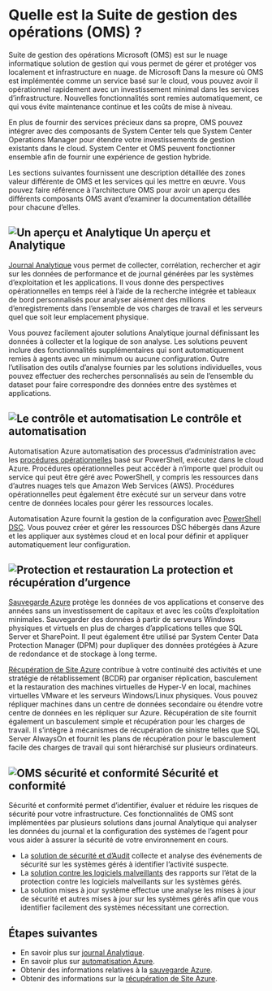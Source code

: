 <properties
   pageTitle="Vue d’ensemble de la gestion des Suite (OMS) opérations | Microsoft Azure"
   description="Suite de gestion des opérations Microsoft (OMS) est sur le nuage informatique solution de gestion qui vous permet de gérer et protéger vos localement et infrastructure en nuage. de Microsoft  Cet article identifie les différents services inclus dans OMS et fournit des liens vers leur description détaillée du contenu."
   services="operations-management-suite"
   documentationCenter=""
   authors="bwren"
   manager="jwhit"
   editor="tysonn" />
<tags
   ms.service="operations-management-suite"
   ms.devlang="na"
   ms.topic="get-started-article"
   ms.tgt_pltfrm="na"
   ms.workload="infrastructure-services"
   ms.date="10/24/2016"
   ms.author="bwren" />

# <a name="what-is-operations-management-suite-oms"></a>Quelle est la Suite de gestion des opérations (OMS) ?

Suite de gestion des opérations Microsoft (OMS) est sur le nuage informatique solution de gestion qui vous permet de gérer et protéger vos localement et infrastructure en nuage. de Microsoft  Dans la mesure où OMS est implémentée comme un service basé sur le cloud, vous pouvez avoir il opérationnel rapidement avec un investissement minimal dans les services d’infrastructure.  Nouvelles fonctionnalités sont remies automatiquement, ce qui vous évite maintenance continue et les coûts de mise à niveau.

En plus de fournir des services précieux dans sa propre, OMS pouvez intégrer avec des composants de System Center tels que System Center Operations Manager pour étendre votre investissements de gestion existants dans le cloud.  System Center et OMS peuvent fonctionner ensemble afin de fournir une expérience de gestion hybride.

Les sections suivantes fournissent une description détaillée des zones valeur différente de OMS et les services qui les mettre en œuvre.  Vous pouvez faire référence à l’architecture OMS pour avoir un aperçu des différents composants OMS avant d’examiner la documentation détaillée pour chacune d’elles.


## <a name="insight-and-analyticsmediaoperations-management-suite-overviewicon-insight-analyticspng-insight-and-analytics"></a>![Un aperçu et Analytique](media/operations-management-suite-overview/icon-insight-analytics.png) Un aperçu et Analytique

[Journal Analytique](http://azure.microsoft.com/documentation/services/log-analytics) vous permet de collecter, corrélation, rechercher et agir sur les données de performance et de journal générées par les systèmes d’exploitation et les applications. Il vous donne des perspectives opérationnelles en temps réel à l’aide de la recherche intégrée et tableaux de bord personnalisés pour analyser aisément des millions d’enregistrements dans l’ensemble de vos charges de travail et les serveurs quel que soit leur emplacement physique.

Vous pouvez facilement ajouter solutions Analytique journal définissant les données à collecter et la logique de son analyse.  Les solutions peuvent inclure des fonctionnalités supplémentaires qui sont automatiquement remies à agents avec un minimum ou aucune configuration.  Outre l’utilisation des outils d’analyse fournies par les solutions individuelles, vous pouvez effectuer des recherches personnalisés au sein de l’ensemble du dataset pour faire correspondre des données entre des systèmes et applications.  


## <a name="automation--controlmediaoperations-management-suite-overviewicon-automation-controlpng-automation--control"></a>![Le contrôle et automatisation](media/operations-management-suite-overview/icon-automation-control.png) Le contrôle et automatisation

Automatisation Azure automatisation des processus d’administration avec les [procédures opérationnelles](../automation/automation-runbook-types.md) basé sur PowerShell, exécutez dans le cloud Azure.  Procédures opérationnelles peut accéder à n’importe quel produit ou service qui peut être géré avec PowerShell, y compris les ressources dans d’autres nuages tels que Amazon Web Services (AWS).  Procédures opérationnelles peut également être exécuté sur un serveur dans votre centre de données locales pour gérer les ressources locales.

Automatisation Azure fournit la gestion de la configuration avec [PowerShell DSC](../automation/automation-dsc-overview.md).  Vous pouvez créer et gérer les ressources DSC hébergés dans Azure et les appliquer aux systèmes cloud et en local pour définir et appliquer automatiquement leur configuration.


## <a name="protection-and-recoverymediaoperations-management-suite-overviewicon-protection-recoverypng-protection-and-disaster-recovery"></a>![Protection et restauration](media/operations-management-suite-overview/icon-protection-recovery.png) La protection et récupération d’urgence

[Sauvegarde Azure](http://azure.microsoft.com/documentation/services/backup) protège les données de vos applications et conserve des années sans un investissement de capitaux et avec les coûts d’exploitation minimales.  Sauvegarder des données à partir de serveurs Windows physiques et virtuels en plus de charges d’applications telles que SQL Server et SharePoint.  Il peut également être utilisé par System Center Data Protection Manager (DPM) pour dupliquer des données protégées à Azure de redondance et de stockage à long terme.

[Récupération de Site Azure](http://azure.microsoft.com/documentation/services/site-recovery) contribue à votre continuité des activités et une stratégie de rétablissement (BCDR) par organiser réplication, basculement et la restauration des machines virtuelles de Hyper-V en local, machines virtuelles VMware et les serveurs Windows/Linux physiques. Vous pouvez répliquer machines dans un centre de données secondaire ou étendre votre centre de données en les répliquer sur Azure. Récupération de site fournit également un basculement simple et récupération pour les charges de travail. Il s’intègre à mécanismes de récupération de sinistre telles que SQL Server AlwaysOn et fournit les plans de récupération pour le basculement facile des charges de travail qui sont hiérarchisé sur plusieurs ordinateurs.


## <a name="oms-security-and-compliancemediaoperations-management-suite-overviewicon-security-compliancepng-security-and-compliance"></a>![OMS sécurité et conformité](media/operations-management-suite-overview/icon-security-compliance.png) Sécurité et conformité
Sécurité et conformité permet d’identifier, évaluer et réduire les risques de sécurité pour votre infrastructure.  Ces fonctionnalités de OMS sont implémentées par plusieurs solutions dans journal Analytique qui analyser les données du journal et la configuration des systèmes de l’agent pour vous aider à assurer la sécurité de votre environnement en cours.

- La [solution de sécurité et d’Audit](oms-security-getting-started.md ) collecte et analyse des événements de sécurité sur les systèmes gérés à identifier l’activité suspecte.
- La [solution contre les logiciels malveillants](log-analytics-malware.md ) des rapports sur l’état de la protection contre les logiciels malveillants sur les systèmes gérés.  
- La solution mises à jour système effectue une analyse les mises à jour de sécurité et autres mises à jour sur les systèmes gérés afin que vous identifier facilement des systèmes nécessitant une correction.


## <a name="next-steps"></a>Étapes suivantes
- En savoir plus sur [journal Analytique](http://azure.microsoft.com/documentation/services/log-analytics).
- En savoir plus sur [automatisation Azure](../automation/automation-intro.md).
- Obtenir des informations relatives à la [sauvegarde Azure](http://azure.microsoft.com/documentation/services/backup).
- Obtenir des informations sur la [récupération de Site Azure](http://azure.microsoft.com/documentation/services/site-recovery).
